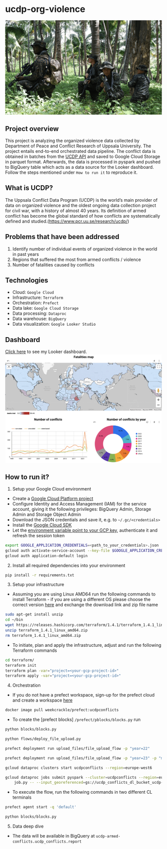 # ucdp-org-violence
![](images/international_conflicts.png)

## Project overview
This project is analyzing the organized violence data collected by Department of Peace and Conflict Research of Uppsala University.
The project entails end-to-end orchestrated data pipeline. The conflict data is obtained in batches from the [UCDP API](https://ucdp.uu.se/apidocs/) and saved to Google Cloud Storage in parquet format. Afterwards, the data is processed in pyspark and pushed to BigQuery table which acts as a data source for the Looker dashboard.
Follow the steps mentioned under `How to run it` to reproduce it.

## What is UCDP?
The Uppsala Conflict Data Program (UCDP) is the world’s main provider of data on organized violence and the oldest ongoing data collection project for civil war, with a history of almost 40 years. Its definition of armed conflict has become the global standard of how conflicts are systematically defined and studied.(https://www.pcr.uu.se/research/ucdp/)


## Problems that have been addressed 
1. Identify number of individual events of organized violence in the world in past years
2. Regions that suffered the most from armed conflicts / violence
3. Number of fatalities caused by conflicts

## Technologies
- Cloud: `Google Cloud`
- Infrastructure: `Terraform`
- Orchestration: `Prefect`
- Data lake: `Google Cloud Storage`
- Data processing: `Dataproc`
- Data warehouse: `BigQuery`
- Data visualization: `Google Looker Studio`

## Dashboard 
[Click here](https://lookerstudio.google.com/s/rTWuX39b4nI) to see my Looker dashboard.
![](images/report_view.png)


## How to run it?
1. Setup your Google Cloud environment
- Create a [Google Cloud Platform project](https://console.cloud.google.com/cloud-resource-manager)
- Configure Identity and Access Management (IAM) for the service account, giving it the following privileges: BigQuery Admin, Storage Admin and Storage Object Admin
- Download the JSON credentials and save it, e.g. to `~/.gc/<credentials>`
- Install the [Google Cloud SDK](https://cloud.google.com/sdk/docs/install-sdk)
- Let the [environment variable point to your GCP key](https://cloud.google.com/docs/authentication/application-default-credentials#GAC), authenticate it and refresh the session token
```bash
export GOOGLE_APPLICATION_CREDENTIALS=<path_to_your_credentials>.json
gcloud auth activate-service-account --key-file $GOOGLE_APPLICATION_CREDENTIALS
gcloud auth application-default login
```
2. Install all required dependencies into your environment
```bash
pip install -r requirements.txt
```
3. Setup your infrastructure
- Assuming you are using Linux AMD64 run the following commands to install Terraform - if you are using a different OS please choose the correct version [here](https://developer.hashicorp.com/terraform/downloads) and exchange the download link and zip file name

```bash
sudo apt-get install unzip
cd ~/bin
wget https://releases.hashicorp.com/terraform/1.4.1/terraform_1.4.1_linux_amd64.zip
unzip terraform_1.4.1_linux_amd64.zip
rm terraform_1.4.1_linux_amd64.zip
```
- To initiate, plan and apply the infrastructure, adjust and run the following Terraform commands
```bash
cd terraform/
terraform init
terraform plan -var="project=<your-gcp-project-id>"
terraform apply -var="project=<your-gcp-project-id>"
```
4. Orchestration
- If you do not have a prefect workspace, sign-up for the prefect cloud and create a workspace [here](https://app.prefect.cloud/auth/login)
```bash
docker image pull weekcrackle/prefect:ucdpconflicts
```
- To create the [prefect blocks] `/prefect/pblocks/blocks.py` run

```bash
python blocks/blocks.py
```

```bash
python flows/deploy_file_upload.py
```

```bash
prefect deployment run upload_files/file_upload_flow -p "year=22"
```

```bash
prefect deployment run upload_files/file_upload_flow -p "year=23" -p "months=[1,2]"
```

```bash
gcloud dataproc clusters start ucdpconflicts --region=europe-west6
```

```bash
gcloud dataproc jobs submit pyspark --cluster=ucdpconflicts --region=europe-west6 --jars=gs://spark-lib/bigquery/spark-bigquery-latest_2.12.jar \
    job.py -- --input_georeferenced=gs://ucdp_conflicts_dl_bucket_ucdp-armed-conflicts/data/ucdp/georeferenced/*/ --input_candidate=gs://ucdp_conflicts_dl_bucket_ucdp-armed-conflicts/data/ucdp/candidate/*/ --gcs_bucket=dataproc-temp-europe-west6-218014015951-ifenzgrj --output=gs://ucdp_conflicts_dl_bucket_ucdp-armed-conflicts/data/ucdp/output/*/ --output_table=ucdp-armed-conflicts.ucdp_conflicts.report
```

- To execute the flow, run the following commands in two different CL terminals
```bash
prefect agent start -q 'default'
```
```bash
python blocks/blocks.py
```
5. Data deep dive
- The data will be available in BigQuery at `ucdp-armed-conflicts.ucdp_conflicts.report`